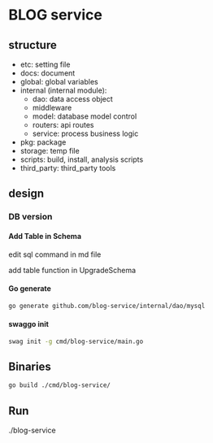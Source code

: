 # BLOG service

## structure

- etc: setting file
- docs: document
- global: global variables
- internal (internal module):
	<!-- TODO: -->
	- dao: data access object
	- middleware
	- model: database model control
	- routers: api routes
	- service: process business logic
- pkg: package
- storage: temp file
- scripts: build, install, analysis scripts
- third_party: third_party tools
## design

### DB version

#### Add Table in Schema

edit sql command in md file

add table function in UpgradeSchema

#### Go generate

```sh
go generate github.com/blog-service/internal/dao/mysql
```

#### swaggo init

```sh
swag init -g cmd/blog-service/main.go
```

## Binaries

```sh
go build ./cmd/blog-service/
```

## Run

./blog-service

